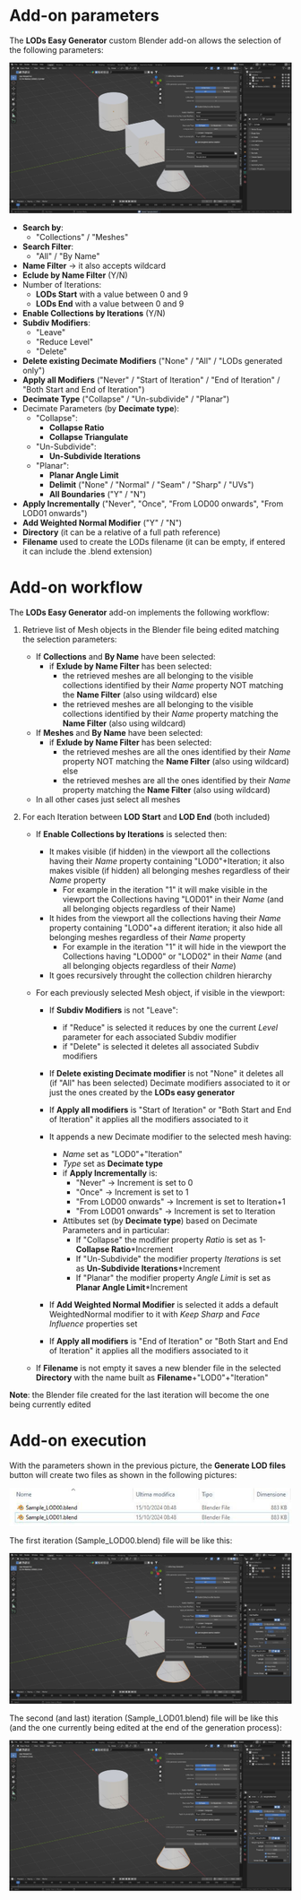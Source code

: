 # Add-on parameters

The **LODs Easy Generator** custom Blender add-on allows the selection of the following parameters:

![Parameters](./images/Parameters.jpg)

- **Search by**:
  - "Collections" / "Meshes"
- **Search Filter**:
  - "All" / "By Name"
- **Name Filter** -> it also accepts wildcard
- **Eclude by Name Filter** (Y/N)
- Number of Iterations:
  - **LODs Start** with a value between 0 and 9
  - **LODs End** with a value between 0 and 9
- **Enable Collections by Iterations** (Y/N)
- **Subdiv Modifiers**:
  - "Leave"
  - "Reduce Level"
  - "Delete"
- **Delete existing Decimate Modifiers** ("None" / "All" / "LODs generated only")
- **Apply all Modifiers** ("Never" / "Start of Iteration" / "End of Iteration" / "Both Start and End of Iteration")
- **Decimate Type** ("Collapse" / "Un-subdivide" / "Planar")
- Decimate Parameters (by **Decimate type**):
  - "Collapse":
    - **Collapse Ratio**
    - **Collapse Triangulate**
  - "Un-Subdivide":
    - **Un-Subdivide Iterations**
  - "Planar":
    - **Planar Angle Limit** 
    - **Delimit** ("None" / "Normal" / "Seam" / "Sharp" / "UVs")
    - **All Boundaries** ("Y" / "N")
- **Apply Incrementally** ("Never", "Once", "From LOD00 onwards", "From LOD01 onwards")
- **Add Weighted Normal Modifier** ("Y" / "N")
- **Directory** (it can be a relative of a full path reference)
- **Filename** used to create the LODs filename (it can be empty, if entered it can include the .blend extension)

# Add-on workflow
The **LODs Easy Generator** add-on implements the following workflow:
1. Retrieve list of Mesh objects in the Blender file being edited matching the selection parameters:
   - If **Collections** and **By Name** have been selected:
     - if **Exlude by Name Filter** has been selected:
       - the retrieved meshes are all belonging to the visible collections identified by their _Name_ property NOT matching the **Name Filter** (also using wildcard)
       else
       - the retrieved meshes are all belonging to the visible collections identified by their _Name_ property matching the **Name Filter** (also using wildcard)
   - If **Meshes** and **By Name** have been selected:
     - if **Exlude by Name Filter** has been selected:
       - the retrieved meshes are all the ones identified by their _Name_ property NOT matching the **Name Filter** (also using wildcard)
       else
       - the retrieved meshes are all the ones identified by their _Name_ property matching the **Name Filter** (also using wildcard)
   - In all other cases just select all meshes

2. For each Iteration between **LOD Start** and **LOD End** (both included)
    - If **Enable Collections by Iterations** is selected then:
      - It makes visible (if hidden) in the viewport all the collections having their _Name_ property containing "LOD0"+Iteration; it also makes visible (if hidden) all belonging meshes regardless of their _Name_ property
        - For example in the iteration "1" it will make visible in the viewport the Collections having "LOD01" in their _Name_ (and all belonging objects regardless of their Name)  
      - It hides from the viewport all the collections having their _Name_ property containing "LOD0"+a different iteration; it also hide all belonging meshes regardless of their _Name_ property
        - For example in the iteration "1" it will hide in the viewport the Collections having "LOD00" or "LOD02" in their _Name_ (and all belonging objects regardless of their _Name_)
      - It goes recursively throught the collection children hierarchy

    - For each previously selected Mesh object, if visible in the viewport:
      - If **Subdiv Modifiers** is not "Leave":
        - if "Reduce" is selected it reduces by one the current _Level_ parameter for each associated Subdiv modifier
        - if "Delete" is selected it deletes all associated Subdiv modifiers

      - If **Delete existing Decimate modifier** is not "None" it deletes all (if "All" has been selected) Decimate modifiers associated to it or just the ones created by the **LODs easy generator**

      - If **Apply all modifiers** is "Start of Iteration" or "Both Start and End of Iteration" it applies all the modifiers associated to it

      - It appends a new Decimate modifier to the selected mesh having:
        - _Name_ set as "LOD0"+"Iteration"
        - _Type_ set as **Decimate type**
        - if **Apply Incrementally** is:
          - "Never" -> Increment is set to 0
          - "Once" -> Increment is set to 1
          - "From LOD00 onwards" -> Increment is set to Iteration+1
          - "From LOD01 onwards" -> Increment is set to Iteration
        - Attibutes set (by **Decimate type**) based on Decimate Parameters and in particular:
           - If "Collapse" the modifier property _Ratio_ is set as 1-**Collapse Ratio***Increment
           - If "Un-Subdivide" the modifier property _Iterations_ is set as **Un-Subdivide Iterations***Increment
           - If "Planar" the modifier property _Angle Limit_ is set as **Planar Angle Limit***Increment

      - If **Add Weighted Normal Modifier** is selected it adds a default WeightedNormal modifier to it with _Keep Sharp_ and _Face Influence_ properties set

      - If **Apply all modifiers** is "End of Iteration" or "Both Start and End of Iteration" it applies all the modifiers associated to it

    - If **Filename** is not empty it saves a new blender file in the selected **Directory** with the name built as **Filename**+"LOD0"+"Iteration"

**Note**: the Blender file created for the last iteration will become the one being currently edited

# Add-on execution
With the parameters shown in the previous picture, the **Generate LOD files** button will create two files as shown in the following pictures:

![LODSfiles](./images/LODs_files.jpg)

The first iteration (Sample_LOD00.blend) file will be like this:

![LODsIteration0](./images/LODs_Iteration_0.jpg)

The second (and last) iteration (Sample_LOD01.blend) file will be like this (and the one currently being edited at the end of the generation process):

![LODsIteration1](./images/LODs_Iteration_1.jpg)
